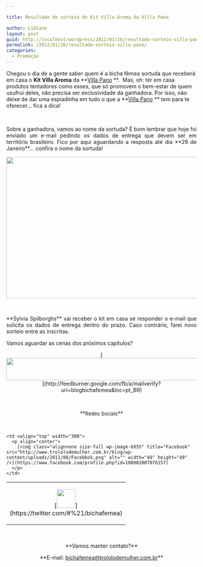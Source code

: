 ```yaml
---

title: Resultado do sorteio do Kit Villa Aroma da Villa Pano

author: Lidiane
layout: post
guid: http://localhost/wordpress/2012/01/26/resultado-sorteio-villa-pano/
permalink: /2012/01/26/resultado-sorteio-villa-pano/
categories:
  - Promoção
---
```

Chegou o dia de a gente saber quem é a bicha fêmea sortuda que receberá em casa o **Kit Villa Aroma** da **[Villa Pano](http://villapano.com.br/) **.  Mas, oh: ter em casa produtos tentadores como esses, que só promovem o bem-estar de quem usufrui deles, não precisa ser exclusividade da ganhadora. Por isso, não deixe de dar uma espiadinha em tudo o que a **[Villa Pano](http://villapano.com.br/) ** tem para te oferecer… fica a dica!

&nbsp;

<p align="justify">
  Sobre a ganhadora, vamos ao nome da sortuda? É bom lembrar que hoje foi enviado um e-mail pedindo os dados de entrega que devem ser em território brasileiro. Fico por aqui aguardando a resposta até dia **29 de Janeiro**… confira o nome da sortuda!
</p>

<!--more-->

<p align="center">
  <a href="http://www.trololodemulher.com.br/blog/wp-content/uploads/2012/01/KIT-SABONETE-VILLA-AROMA2.png"><img class="alignnone size-full wp-image-8520" title="KIT SABONETE VILLA AROMA[2]" src="http://www.trololodemulher.com.br/blog/wp-content/uploads/2012/01/KIT-SABONETE-VILLA-AROMA2.png" alt="" width="600" height="374" /></a>
</p>

&nbsp;

<p align="justify">
  **Sylvia Spilborghs** vai receber o kit em casa se responder o e-mail que solicita os dados de entrega dentro do prazo. Caso contrário, farei novo sorteio entre as inscritas.
</p>

<p align="justify">
  Vamos aguardar as cenas dos próximos capítulos?
</p>

<p align="center">
  [<img class="alignnone size-full wp-image-8451" title="Assine o Bicha Fêmea grátis!" src="http://www.trololodemulher.com.br/blog/wp-content/uploads/2012/01/rodapé.png" alt="" width="600" height="59" />](http://feedburner.google.com/fb/a/mailverify?uri=blogbichafemea&loc=pt_BR) 
</p>

&nbsp;

<p align="center">
  **<span style="font-size: small;">Redes Sociais</span>**
</p>

&nbsp;

<table width="600" border="0" cellspacing="0" cellpadding="2">
  <tr>
    <td valign="top" width="300">
      <p align="center">
        [<img class="alignnone size-full wp-image-6857" title="Twitter" src="http://www.trololodemulher.com.br/blog/wp-content/uploads/2011/08/Twitter.png" alt="" width="49" height="49" />](https://twitter.com/#%21/bichafemea) 
      </p>
    </td>
    
    <td valign="top" width="300">
      <p align="center">
        [<img class="alignnone size-full wp-image-6855" title="Facebook" src="http://www.trololodemulher.com.br/blog/wp-content/uploads/2011/08/Facebbok.png" alt="" width="49" height="49" />](https://www.facebook.com/profile.php?id=100002007076157) 
      </p>
    </td>
  </tr>
</table>

&nbsp;

<p align="center">
  **Vamos manter contato?**
</p>

<p align="center">
  **E-mail: <a href="mailto:bichafemea@trololodemulher.com.br">bichafemea@trololodemulher.com.br</a>**
</p>